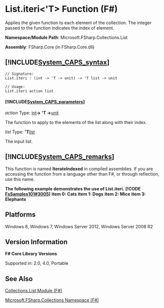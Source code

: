 # List.iteri<'T> Function (F#)

Applies the given function to each element of the collection. The integer passed to the function indicates the index of element.

**Namespace/Module Path**: Microsoft.FSharp.Collections.List

**Assembly**: FSharp.Core (in FSharp.Core.dll)


## [!INCLUDE[System_CAPS_syntax](//System/Token/System_CAPS_syntax_md.md)]

```
// Signature:
List.iteri : (int -> 'T -> unit) -> 'T list -> unit

// Usage:
List.iteri action list
```

#### [!INCLUDE[System_CAPS_parameters](//System/Token/System_CAPS_parameters_md.md)]
*action*
Type: [int](http://msdn.microsoft.com/en-us/library/025d5455-3622-4ea5-9573-3ecbd4ee1375)**-&gt; 'T -&gt;**[unit](http://msdn.microsoft.com/en-us/library/00b837c2-6c8a-483a-87d3-0479c64037a7)


The function to apply to the elements of the list along with their index.


*list*
Type: **'T**[list](http://msdn.microsoft.com/en-us/library/c627b668-477b-4409-91ed-06d7f1b3e4a7)


The input list.




## [!INCLUDE[System_CAPS_remarks](//System/Token/System_CAPS_remarks_md.md)]
This function is named **IterateIndexed** in compiled assemblies. If you are accessing the function from a language other than F#, or through reflection, use this name.

**The following example demonstrates the use of List.iteri.**
**[!CODE [FsSamples101#3005](../CodeSnippet/VS_Snippets_Fsharp/fssamples101/FSharp/fs/beginners.fs#3005)]**
**item 0: Cats**
**item 1: Dogs**
**item 2: Mice**
**item 3: Elephants**
## Platforms
Windows 8, Windows 7, Windows Server 2012, Windows Server 2008 R2


## Version Information
**F# Core Library Versions**

Supported in: 2.0, 4.0, Portable




## See Also
[Collections.List Module &#40;F&#35;&#41;](Collections.List+Module+28%F%2329%.md)

[Microsoft.FSharp.Collections Namespace &#40;F&#35;&#41;](Microsoft.FSharp.Collections+Namespace+28%F%2329%.md)

